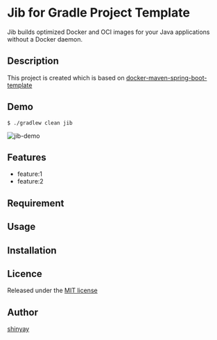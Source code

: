 # Jib for Gradle Project Template

Jib builds optimized Docker and OCI images for your Java applications without a Docker daemon.

## Description
This project is created which is based on [docker-maven-spring-boot-template](https://github.com/shinyay/docker-maven-spring-boot-template)

## Demo

```
$ ./gradlew clean jib
```

![jib-demo](https://user-images.githubusercontent.com/3072734/99399551-2d93f000-2929-11eb-976b-d995af86057f.gif)

## Features

- feature:1
- feature:2

## Requirement

## Usage



## Installation

## Licence

Released under the [MIT license](https://gist.githubusercontent.com/shinyay/56e54ee4c0e22db8211e05e70a63247e/raw/44f0f4de510b4f2b918fad3c91e0845104092bff/LICENSE)

## Author

[shinyay](https://github.com/shinyay)
